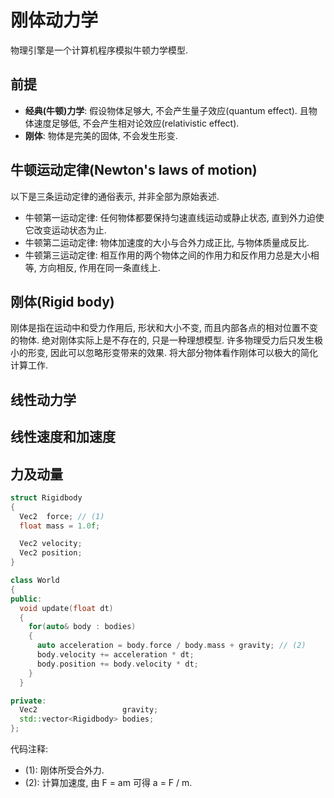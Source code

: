 # 刚体动力学

物理引擎是一个计算机程序模拟牛顿力学模型.  

## 前提
- **经典(牛顿)力学**: 假设物体足够大, 不会产生量子效应(quantum effect). 且物体速度足够低, 不会产生相对论效应(relativistic effect).
- **刚体**: 物体是完美的固体, 不会发生形变.

## 牛顿运动定律(Newton's laws of motion)
以下是三条运动定律的通俗表示, 并非全部为原始表述.
- 牛顿第一运动定律: 任何物体都要保持匀速直线运动或静止状态, 直到外力迫使它改变运动状态为止.
- 牛顿第二运动定律: 物体加速度的大小与合外力成正比, 与物体质量成反比.
- 牛顿第三运动定律: 相互作用的两个物体之间的作用力和反作用力总是大小相等, 方向相反, 作用在同一条直线上.

## 刚体(Rigid body)
刚体是指在运动中和受力作用后, 形状和大小不变, 而且内部各点的相对位置不变的物体. 绝对刚体实际上是不存在的, 只是一种理想模型. 许多物理受力后只发生极小的形变, 因此可以忽略形变带来的效果. 将大部分物体看作刚体可以极大的简化计算工作.  

## 线性动力学

## 线性速度和加速度

## 力及动量

```cpp
struct Rigidbody
{
  Vec2  force; // (1)
  float mass = 1.0f;

  Vec2 velocity;
  Vec2 position;
}

class World
{
public:
  void update(float dt)
  {
    for(auto& body : bodies)
    {
      auto acceleration = body.force / body.mass + gravity; // (2)
      body.velocity += acceleration * dt;
      body.position += body.velocity * dt;
    }
  }

private:
  Vec2                   gravity;
  std::vector<Rigidbody> bodies;
};
```
代码注释:
- (1): 刚体所受合外力.
- (2): 计算加速度, 由 F = am 可得 a = F / m.
